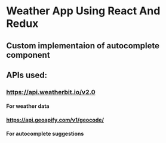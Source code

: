 # Weather App Using React And Redux

## Custom implementaion of autocomplete component

## APIs used:

### https://api.weatherbit.io/v2.0

#### For weather data

#### https://api.geoapify.com/v1/geocode/

#### For autocomplete suggestions
